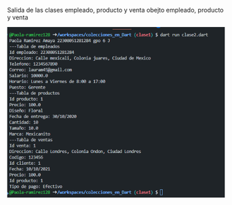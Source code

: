 Salida de las clases empleado, producto y venta
obejto empleado, producto y venta

![alt text](image-5.png)